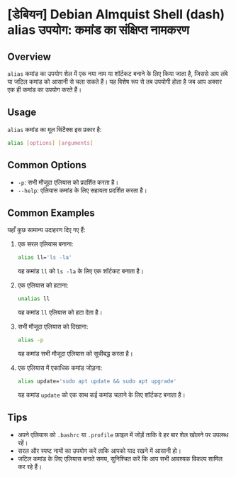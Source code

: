 # [डेबियन] Debian Almquist Shell (dash) alias उपयोग: कमांड का संक्षिप्त नामकरण

## Overview
`alias` कमांड का उपयोग शेल में एक नया नाम या शॉर्टकट बनाने के लिए किया जाता है, जिससे आप लंबे या जटिल कमांड को आसानी से चला सकते हैं। यह विशेष रूप से तब उपयोगी होता है जब आप अक्सर एक ही कमांड का उपयोग करते हैं।

## Usage
`alias` कमांड का मूल सिंटैक्स इस प्रकार है:

```sh
alias [options] [arguments]
```

## Common Options
- `-p`: सभी मौजूदा एलियास को प्रदर्शित करता है।
- `--help`: एलियास कमांड के लिए सहायता प्रदर्शित करता है।

## Common Examples
यहाँ कुछ सामान्य उदाहरण दिए गए हैं:

1. एक सरल एलियास बनाना:
   ```sh
   alias ll='ls -la'
   ```
   यह कमांड `ll` को `ls -la` के लिए एक शॉर्टकट बनाता है।

2. एक एलियास को हटाना:
   ```sh
   unalias ll
   ```
   यह कमांड `ll` एलियास को हटा देता है।

3. सभी मौजूदा एलियास को दिखाना:
   ```sh
   alias -p
   ```
   यह कमांड सभी मौजूदा एलियास को सूचीबद्ध करता है।

4. एक एलियास में एकाधिक कमांड जोड़ना:
   ```sh
   alias update='sudo apt update && sudo apt upgrade'
   ```
   यह कमांड `update` को एक साथ कई कमांड चलाने के लिए शॉर्टकट बनाता है।

## Tips
- अपने एलियास को `.bashrc` या `.profile` फ़ाइल में जोड़ें ताकि वे हर बार शेल खोलने पर उपलब्ध रहें।
- सरल और स्पष्ट नामों का उपयोग करें ताकि आपको याद रखने में आसानी हो।
- जटिल कमांड के लिए एलियास बनाते समय, सुनिश्चित करें कि आप सभी आवश्यक विकल्प शामिल कर रहे हैं।